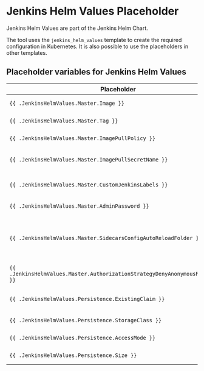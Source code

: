 # Jenkins Helm Values Placeholder

Jenkins Helm Values are part of the Jenkins Helm Chart.

The tool uses the `jenkins_helm_values` template to create the required configuration in Kubernetes.
It is also possible to use the placeholders in other templates.

## Placeholder variables for Jenkins Helm Values

| Placeholder | Description | Source |
| --- | --- | --- |
| `{{ .JenkinsHelmValues.Master.Image }}` | Placeholder for `master.image` for Jenkins Helm Values | configuration `JENKINS_MASTER_CONTAINER_IMAGE` |
| `{{ .JenkinsHelmValues.Master.Tag }}` | Placeholder for `master.tag` for Jenkins Helm Values | configuration `JENKINS_MASTER_CONTAINER_IMAGE_TAG` |
| `{{ .JenkinsHelmValues.Master.ImagePullPolicy }}` | Placeholder for `master.imagePullPolicy` for Jenkins Helm Values | configuration `JENKINS_MASTER_CONTAINER_PULL_POLICY` |
| `{{ .JenkinsHelmValues.Master.ImagePullSecretName }}` | Placeholder for `master.imagePullSecretName` for Jenkins Helm Values | configuration `JENKINS_MASTER_CONTAINER_IMAGE_PULL_SECRET_NAME` |
| `{{ .JenkinsHelmValues.Master.CustomJenkinsLabels }}` | Placeholder for `master.customJenkinsLabels` for Jenkins Helm Values | configuration `JENKINS_MASTER_DEFAULT_LABEL` |
| `{{ .JenkinsHelmValues.Master.AdminPassword }}` | Placeholder for `master.adminPassword` for Jenkins Helm Values | configuration `JENKINS_MASTER_ADMIN_PASSWORD` |
| `{{ .JenkinsHelmValues.Master.SidecarsConfigAutoReloadFolder }}` | Placeholder for `master.sidecars.configAutoReload.folder` for Jenkins Helm Values. This entry will also be parsed with the project structure. This allows to use also every template in the URL (e.g. `{{ .Namespace }}`) | configuration `JENKINS_JCASC_CONFIGURATION_URL` |
| `{{ .JenkinsHelmValues.Master.AuthorizationStrategyDenyAnonymousReadAccess }}` | Placeholder for `master.authorizationStrategy` for Jenkins Helm Values. | configuration `JENKINS_MASTER_DENY_ANONYMOUS_READ_ACCESS` |
| `{{ .JenkinsHelmValues.Persistence.ExistingClaim }}` | Placeholder for `persistence.existingClaim` for Jenkins Helm Values. | user input for existing PVC |
| `{{ .JenkinsHelmValues.Persistence.StorageClass }}` | Placeholder for `persistence.storageClass` for Jenkins Helm Values. | configuration `JENKINS_MASTER_PERSISTENCE_STORAGE_CLASS` |
| `{{ .JenkinsHelmValues.Persistence.AccessMode }}` | Placeholder for `persistence.accessMode` for Jenkins Helm Values. | configuration `JENKINS_MASTER_PERSISTENCE_ACCESS_MODE` |
| `{{ .JenkinsHelmValues.Persistence.Size }}` | Placeholder for `persistence.size` for Jenkins Helm Values. | configuration `JENKINS_MASTER_PERSISTENCE_STORAGE_SIZE` |

